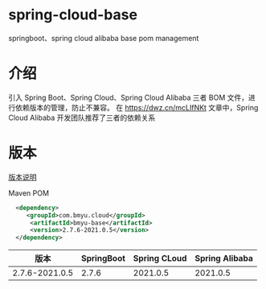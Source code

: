 # spring-cloud-base

springboot、spring cloud alibaba base pom management

# 介绍

引入 Spring Boot、Spring Cloud、Spring Cloud Alibaba 三者 BOM 文件，进行依赖版本的管理，防止不兼容。 在 https://dwz.cn/mcLIfNKt 文章中，Spring Cloud
Alibaba 开发团队推荐了三者的依赖关系

# 版本

[版本说明](https://github.com/alibaba/spring-cloud-alibaba/wiki/%E7%89%88%E6%9C%AC%E8%AF%B4%E6%98%8E)

Maven POM
```xml
  <dependency>
     <groupId>com.bmyu.cloud</groupId>
      <artifactId>bmyu-base</artifactId>
      <version>2.7.6-2021.0.5</version>
  </dependency>
```

|版本| SpringBoot | Spring CLoud | Spring Alibaba |
| --- | --- | --- | --- |
| 2.7.6-2021.0.5| 2.7.6| 2021.0.5 | 2021.0.5 |
